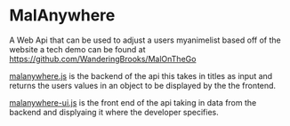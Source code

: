 # MalAnywhere
A Web Api that can be used to adjust a users myanimelist based off of the website a tech demo can be found at https://github.com/WanderingBrooks/MalOnTheGo

[malanywhere.js](https://github.com/WanderingBrooks/MalAnywhere/blob/master/malanywhere.js) is the backend of the api this takes in titles as input
and returns the users values in an object to be displayed by the the frontend.


[malanywhere-ui.js](https://github.com/WanderingBrooks/MalAnywhere/blob/master/malanywhere-ui.js) is the front end of the api taking in data from the backend and displyaing it where the developer specifies.
 
